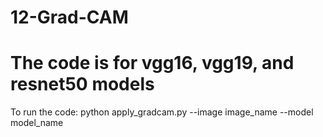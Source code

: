 # 12-Grad-CAM
# The code is for vgg16, vgg19, and resnet50 models
To run the code: python apply_gradcam.py --image image_name --model model_name
